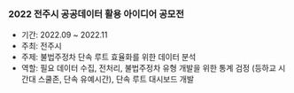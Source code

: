 ### 2022 전주시 공공데이터 활용 아이디어 공모전 

- 기간: 2022.09 ~ 2022.11
- 주최: 전주시
- 주제: 불법주정차 단속 루트 효율화를 위한 데이터 분석
- 역할: 필요 데이터 수집, 전처리, 불법주정차 유형 개발을 위한 통계 검정 (등하교 시간대 스쿨존, 단속 유예시간), 단속 루트 대시보드 개발

